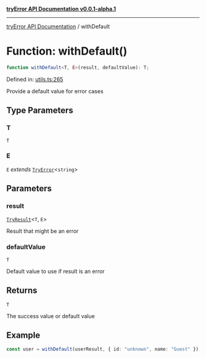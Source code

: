 [**tryError API Documentation v0.0.1-alpha.1**](../index.md)

***

[tryError API Documentation](../index.md) / withDefault

# Function: withDefault()

```ts
function withDefault<T, E>(result, defaultValue): T;
```

Defined in: [utils.ts:265](https://github.com/oconnorjohnson/tryError/blob/e3ae0308069a4fba073f4543d527ad76373db795/src/utils.ts#L265)

Provide a default value for error cases

## Type Parameters

### T

`T`

### E

`E` *extends* [`TryError`](../interfaces/TryError.md)\<`string`\>

## Parameters

### result

[`TryResult`](../type-aliases/TryResult.md)\<`T`, `E`\>

Result that might be an error

### defaultValue

`T`

Default value to use if result is an error

## Returns

`T`

The success value or default value

## Example

```typescript
const user = withDefault(userResult, { id: "unknown", name: "Guest" });
```
